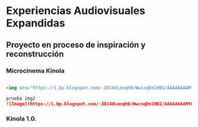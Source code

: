# Experiencias Audiovisuales Expandidas

## Proyecto en proceso de inspiración y reconstrucción

### Microcinema Kinola

```markdown

<img src="https://1.bp.blogspot.com/-3D14ULeoqh0/WwcxqEm1HBI/AAAAAAAAMtU/2NokzN_JXaoLFqYcNAarJZk1F8i19cveQCLcBGAs/s1600/kinola%2BMicrosala%2Bpre-spot3.gif" alt="Microcinema Kinola">

prueba img2
![Image](https://1.bp.blogspot.com/-3D14ULeoqh0/WwcxqEm1HBI/AAAAAAAAMtU/2NokzN_JXaoLFqYcNAarJZk1F8i19cveQCLcBGAs/s1600/kinola%2BMicrosala%2Bpre-spot3.gif)
```


### Kinola 1.0.

```markdown

```
